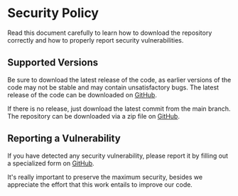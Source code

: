 # Security Policy

Read this document carefully to learn how to download the repository correctly and how to properly report security vulnerabilities.

## Supported Versions

Be sure to download the latest release of the code, as earlier versions of the code may not be stable and may contain unsatisfactory bugs. The latest release of the code can be downloaded on [GitHub](https://github.com/FJrodafo/port-finder/releases).

If there is no release, just download the latest commit from the main branch. The repository can be downloaded via a zip file on [GitHub](https://github.com/FJrodafo/port-finder/archive/refs/heads/main.zip).

## Reporting a Vulnerability

If you have detected any security vulnerability, please report it by filling out a specialized form on [GitHub](https://github.com/FJrodafo/port-finder/issues/new/choose).

It's really important to preserve the maximum security, besides we appreciate the effort that this work entails to improve our code.